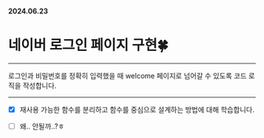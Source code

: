 #### 2024.06.23
# 네이버 로그인 페이지 구현🍀

---

로그인과 비밀번호를 정확히 입력했을 때 welcome 페이지로 넘어갈 수 있도록 코드 로직을 작성합니다.


---
- [x] 재사용 가능한 함수를 분리하고 함수를 중심으로 설계하는 방법에 대해 학습합니다.
- [ ] 왜.. 안될까..?ㅎ








